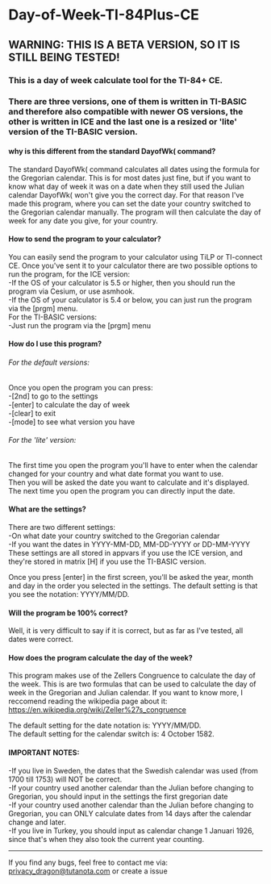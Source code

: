 # Day-of-Week-TI-84Plus-CE

## WARNING: THIS IS A BETA VERSION, SO IT IS STILL BEING TESTED!

### This is a day of week calculate tool for the TI-84+ CE.
### There are three versions, one of them is written in TI-BASIC and therefore also compatible with newer OS versions, the other is written in ICE and the last one is a resized or 'lite' version of the TI-BASIC version.

#### why is this different from the standard DayofWk( command?
The standard DayofWk( command calculates all dates using the formula for the Gregorian calendar.
This is for most dates just fine, but if you want to know what day of week it was on a date when they still used the Julian calendar DayofWk( won't give you the correct day.
For that reason I've made this program, where you can set the date your country switched to the Gregorian calendar manually.
The program will then calculate the day of week for any date you give, for your country.

#### How to send the program to your calculator?
You can easily send the program to your calculator using TiLP or TI-connect CE.
Once you've sent it to your calculator there are two possible options to run the program, for the ICE version:<br>
-If the OS of your calculator is 5.5 or higher, then you should run the program via Cesium, or use asmhook.<br>
-If the OS of your calculator is 5.4 or below, you can just run the program via the [prgm] menu.<br>
For the TI-BASIC versions:<br>
-Just run the program via the [prgm] menu<br>

#### How do I use this program?
###### For the default versions:<br>
Once you open the program you can press:<br>
-[2nd] to go to the settings<br>
-[enter] to calculate the day of week<br>
-[clear] to exit<br>
-[mode] to see what version you have<br>
###### For the 'lite' version:<br>
The first time you open the program you'll have to enter when the calendar changed for your country and what date format you want to use.<br>
Then you will be asked the date you want to calculate and it's displayed.<br>
The next time you open the program you can directly input the date.


#### What are the settings?
There are two different settings:<br>
-On what date your country switched to the Gregorian calendar<br>
-If you want the dates in YYYY-MM-DD, MM-DD-YYYY or DD-MM-YYYY<br>
These settings are all stored in appvars if you use the ICE version, and they're stored in matrix [H] if you use the TI-BASIC version.

Once you press [enter] in the first screen, you'll be asked the year, month and day in the order you selected in the settings.
The default setting is that you see the notation: YYYY/MM/DD.

#### Will the program be 100% correct?
Well, it is very difficult to say if it is correct, but as far as I've tested, all dates were correct.

#### How does the program calculate the day of the week?
This program makes use of the Zellers Congruence to calculate the day of the week.
This is are two formulas that can be used to calculate the day of week in the Gregorian and Julian calendar.
If you want to know more, I reccomend reading the wikipedia page about it: https://en.wikipedia.org/wiki/Zeller%27s_congruence


The default setting for the date notation is: YYYY/MM/DD.<br>
The default setting for the calendar switch is: 4 October 1582.

#### IMPORTANT NOTES: 
-If you live in Sweden, the dates that the Swedish calendar was used (from 1700 till 1753) will NOT be correct.<br>
-If your country used another calendar than the Julian before changing to Gregorian, you should input in the settings the first gregorian date<br>
-If your country used another calendar than the Julian before changing to Gregorian, you can ONLY calculate dates from 14 days after the calendar change and later.<br>
-If you live in Turkey, you should input as calendar change 1 Januari 1926, since that's when they also took the current year counting.

-------------------------------------------------------------------------------


If you find any bugs, feel free to contact me via: privacy_dragon@tutanota.com or create a issue
